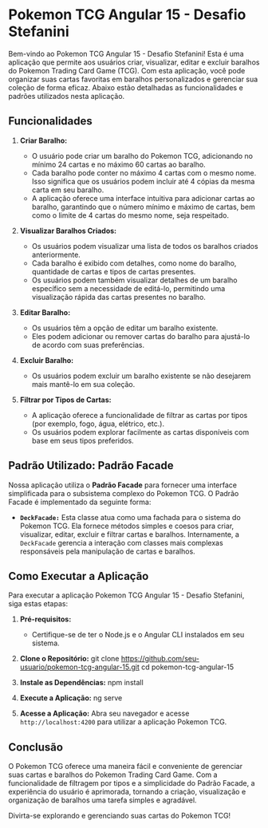 # Pokemon TCG Angular 15 - Desafio Stefanini

Bem-vindo ao Pokemon TCG Angular 15 - Desafio Stefanini! Esta é uma aplicação que permite aos usuários criar, visualizar, editar e excluir baralhos do Pokemon Trading Card Game (TCG). Com esta aplicação, você pode organizar suas cartas favoritas em baralhos personalizados e gerenciar sua coleção de forma eficaz. Abaixo estão detalhadas as funcionalidades e padrões utilizados nesta aplicação.

## Funcionalidades

1. **Criar Baralho:**
   - O usuário pode criar um baralho do Pokemon TCG, adicionando no mínimo 24 cartas e no máximo 60 cartas ao baralho.
   - Cada baralho pode conter no máximo 4 cartas com o mesmo nome. Isso significa que os usuários podem incluir até 4 cópias da mesma carta em seu baralho.
   - A aplicação oferece uma interface intuitiva para adicionar cartas ao baralho, garantindo que o número mínimo e máximo de cartas, bem como o limite de 4 cartas do mesmo nome, seja respeitado.

2. **Visualizar Baralhos Criados:**
   - Os usuários podem visualizar uma lista de todos os baralhos criados anteriormente.
   - Cada baralho é exibido com detalhes, como nome do baralho, quantidade de cartas e tipos de cartas presentes.
   - Os usuários podem também visualizar detalhes de um baralho específico sem a necessidade de editá-lo, permitindo uma visualização rápida das cartas presentes no baralho.

3. **Editar Baralho:**
   - Os usuários têm a opção de editar um baralho existente.
   - Eles podem adicionar ou remover cartas do baralho para ajustá-lo de acordo com suas preferências.

4. **Excluir Baralho:**
   - Os usuários podem excluir um baralho existente se não desejarem mais mantê-lo em sua coleção.

5. **Filtrar por Tipos de Cartas:**
   - A aplicação oferece a funcionalidade de filtrar as cartas por tipos (por exemplo, fogo, água, elétrico, etc.).
   - Os usuários podem explorar facilmente as cartas disponíveis com base em seus tipos preferidos.

## Padrão Utilizado: Padrão Facade

Nossa aplicação utiliza o **Padrão Facade** para fornecer uma interface simplificada para o subsistema complexo do Pokemon TCG. O Padrão Facade é implementado da seguinte forma:

- **`DeckFacade:`** Esta classe atua como uma fachada para o sistema do Pokemon TCG. Ela fornece métodos simples e coesos para criar, visualizar, editar, excluir e filtrar cartas e baralhos. Internamente, a `DeckFacade` gerencia a interação com classes mais complexas responsáveis pela manipulação de cartas e baralhos.

## Como Executar a Aplicação

Para executar a aplicação Pokemon TCG Angular 15 - Desafio Stefanini, siga estas etapas:

1. **Pré-requisitos:**
   - Certifique-se de ter o Node.js e o Angular CLI instalados em seu sistema.

2. **Clone o Repositório:**
git clone https://github.com/seu-usuario/pokemon-tcg-angular-15.git
cd pokemon-tcg-angular-15


3. **Instale as Dependências:**
npm install


4. **Execute a Aplicação:**
ng serve


5. **Acesse a Aplicação:**
Abra seu navegador e acesse `http://localhost:4200` para utilizar a aplicação Pokemon TCG.

## Conclusão

O Pokemon TCG oferece uma maneira fácil e conveniente de gerenciar suas cartas e baralhos do Pokemon Trading Card Game. Com a funcionalidade de filtragem por tipos e a simplicidade do Padrão Facade, a experiência do usuário é aprimorada, tornando a criação, visualização e organização de baralhos uma tarefa simples e agradável.

Divirta-se explorando e gerenciando suas cartas do Pokemon TCG!


